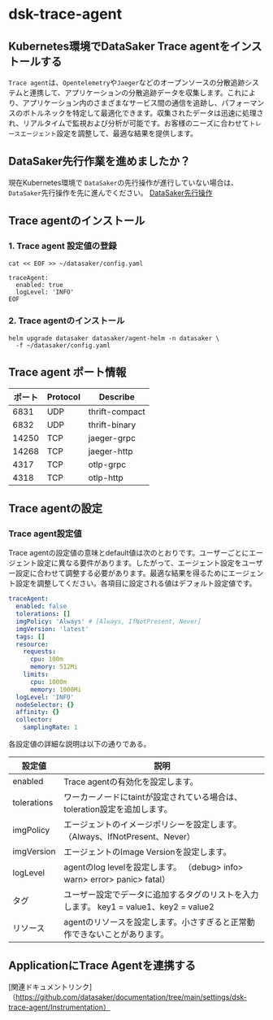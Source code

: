 # dsk-trace-agent

## Kubernetes環境でDataSaker Trace agentをインストールする

`Trace agent`は、`Opentelemetry`や`Jaeger`などのオープンソースの分散追跡システムと連携して、アプリケーションの分散追跡データを収集します。これにより、アプリケーション内のさまざまなサービス間の通信を追跡し、パフォーマンスのボトルネックを特定して最適化できます。収集されたデータは迅速に処理され、リアルタイムで監視および分析が可能です。お客様のニーズに合わせて`トレースエージェント`設定を調整して、最適な結果を提供します。

## DataSaker先行作業を進めましたか？

現在Kubernetes環境で `DataSaker`の先行操作が進行していない場合は、 `DataSaker`先行操作を先に進んでください。 [DataSaker先行操作](README.md)

## Trace agentのインストール

### 1. Trace agent 設定値の登録
```shell
cat << EOF >> ~/datasaker/config.yaml

traceAgent:
  enabled: true
  logLevel: 'INFO'
EOF
```
### 2. Trace agentのインストール
```shell
helm upgrade datasaker datasaker/agent-helm -n datasaker \
  -f ~/datasaker/config.yaml
```
## Trace agent ポート情報

|ポート| Protocol | Describe |
| ----- | -------- | -------------- |
| 6831 | UDP | thrift-compact |
| 6832 | UDP | thrift-binary |
| 14250 | TCP | jaeger-grpc |
| 14268 | TCP | jaeger-http |
| 4317 | TCP | otlp-grpc |
| 4318 | TCP | otlp-http |

## Trace agentの設定

### Trace agent設定値

Trace agentの設定値の意味とdefault値は次のとおりです。ユーザーごとにエージェント設定に異なる要件があります。したがって、エージェント設定をユーザー設定に合わせて調整する必要があります。最適な結果を得るためにエージェント設定を調整してください。各項目に設定される値はデフォルト設定値です。
```yaml
traceAgent:
  enabled: false
  tolerations: []
  imgPolicy: 'Always' # [Always, IfNotPresent, Never]
  imgVersion: 'latest'
  tags: []
  resource:
    requests:
      cpu: 100m
      memory: 512Mi
    limits:
      cpu: 1000m
      memory: 1000Mi
  logLevel: 'INFO'
  nodeSelector: {}
  affinity: {}
  collector:
    samplingRate: 1
```
各設定値の詳細な説明は以下の通りである。

|設定値|説明
| ----------- | ----------------------------------------------------------------------- |
| enabled | Trace agentの有効化を設定します。 |
| tolerations |ワーカーノードにtaintが設定されている場合は、toleration設定を追加します。 |
| imgPolicy |エージェントのイメージポリシーを設定します。 （Always、IfNotPresent、Never）|
| imgVersion |エージェントのImage Versionを設定します。 |
| logLevel | agentのlog levelを設定します。 （debug> info> warn> error> panic> fatal）|
|タグ|ユーザー設定でデータに追加するタグのリストを入力します。 key1 = value1、key2 = value2 |
|リソース| agentのリソースを設定します。小さすぎると正常動作できないことがあります。 |

## ApplicationにTrace Agentを連携する

[関連ドキュメントリンク]（https://github.com/datasaker/documentation/tree/main/settings/dsk-trace-agent/Instrumentation）